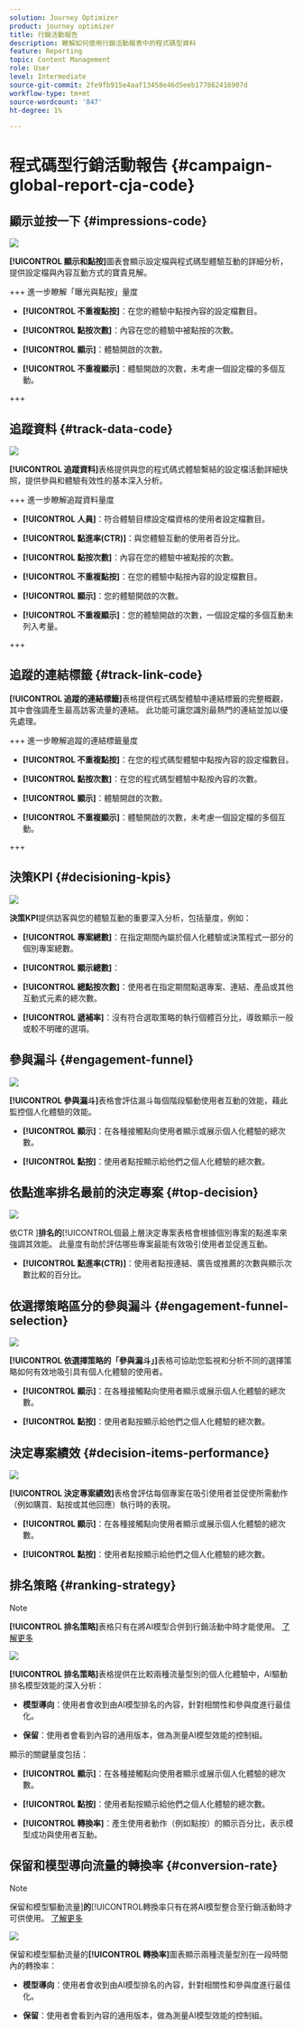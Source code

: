 ```yaml
---
solution: Journey Optimizer
product: journey optimizer
title: 行銷活動報告
description: 瞭解如何使用行銷活動報表中的程式碼型資料
feature: Reporting
topic: Content Management
role: User
level: Intermediate
source-git-commit: 2fe9fb915e4aaf13458e46d5eeb177862416907d
workflow-type: tm+mt
source-wordcount: '847'
ht-degree: 1%

---
```


# 程式碼型行銷活動報告 {#campaign-global-report-cja-code}

## 顯示並按一下 {#impressions-code}

![](assets/code-based-display-campaign.png)

**[!UICONTROL 顯示和點按]**&#x200B;圖表會顯示設定檔與程式碼型體驗互動的詳細分析，提供設定檔與內容互動方式的寶貴見解。

+++ 進一步瞭解「曝光與點按」量度

* **[!UICONTROL 不重複點按]**：在您的體驗中點按內容的設定檔數目。

* **[!UICONTROL 點按次數]**：內容在您的體驗中被點按的次數。

* **[!UICONTROL 顯示]**：體驗開啟的次數。

* **[!UICONTROL 不重複顯示]**：體驗開啟的次數，未考慮一個設定檔的多個互動。

+++

## 追蹤資料 {#track-data-code}

![](assets/code-based-tracking-data-campaign.png)

**[!UICONTROL 追蹤資料]**&#x200B;表格提供與您的程式碼式體驗繫結的設定檔活動詳細快照，提供參與和體驗有效性的基本深入分析。

+++ 進一步瞭解追蹤資料量度

* **[!UICONTROL 人員]**：符合體驗目標設定檔資格的使用者設定檔數目。

* **[!UICONTROL 點進率(CTR)]**：與您體驗互動的使用者百分比。

* **[!UICONTROL 點按次數]**：內容在您的體驗中被點按的次數。

* **[!UICONTROL 不重複點按]**：在您的體驗中點按內容的設定檔數目。

* **[!UICONTROL 顯示]**：您的體驗開啟的次數。

* **[!UICONTROL 不重複顯示]**：您的體驗開啟的次數，一個設定檔的多個互動未列入考量。

+++

## 追蹤的連結標籤 {#track-link-code}

**[!UICONTROL 追蹤的連結標籤]**&#x200B;表格提供程式碼型體驗中連結標籤的完整概觀，其中會強調產生最高訪客流量的連結。 此功能可讓您識別最熱門的連結並加以優先處理。

+++ 進一步瞭解追蹤的連結標籤量度

* **[!UICONTROL 不重複點按]**：在您的程式碼型體驗中點按內容的設定檔數目。

* **[!UICONTROL 點按次數]**：在您的程式碼型體驗中點按內容的次數。

* **[!UICONTROL 顯示]**：體驗開啟的次數。

* **[!UICONTROL 不重複顯示]**：體驗開啟的次數，未考慮一個設定檔的多個互動。

+++

## 決策KPI {#decisioning-kpis}

![](assets/cja-decisioning-kpis.png)

**決策KPI**&#x200B;提供訪客與您的體驗互動的重要深入分析，包括量度，例如：

* **[!UICONTROL 專案總數]**：在指定期間內屬於個人化體驗或決策程式一部分的個別專案總數。

* **[!UICONTROL 顯示總數]**：

* **[!UICONTROL 總點按次數]**：使用者在指定期間點選專案、連結、產品或其他互動式元素的總次數。

* **[!UICONTROL 遞補率]**：沒有符合選取策略的執行個體百分比，導致顯示一般或較不明確的選項。

## 參與漏斗 {#engagement-funnel}

![](assets/cja-engagement-funnel.png)

**[!UICONTROL 參與漏斗]**&#x200B;表格會評估漏斗每個階段驅動使用者互動的效能，藉此監控個人化體驗的效能。

* **[!UICONTROL 顯示]**：在各種接觸點向使用者顯示或展示個人化體驗的總次數。

* **[!UICONTROL 點按]**：使用者點按顯示給他們之個人化體驗的總次數。

## 依點進率排名最前的決定專案 {#top-decision}

![](assets/cja-top-decisions-ctr.png)

依CTR ]**排名的**[!UICONTROL &#x200B;個最上層決定專案表格會根據個別專案的點進率來強調其效能。 此量度有助於評估哪些專案最能有效吸引使用者並促進互動。

* **[!UICONTROL 點進率(CTR)]**：使用者點按連結、廣告或推薦的次數與顯示次數比較的百分比。

## 依選擇策略區分的參與漏斗 {#engagement-funnel-selection}

![](assets/cja-engagement-funnel-selection.png)

**[!UICONTROL 依選擇策略的「參與漏斗」]**&#x200B;表格可協助您監視和分析不同的選擇策略如何有效地吸引具有個人化體驗的使用者。

* **[!UICONTROL 顯示]**：在各種接觸點向使用者顯示或展示個人化體驗的總次數。

* **[!UICONTROL 點按]**：使用者點按顯示給他們之個人化體驗的總次數。

## 決定專案績效 {#decision-items-performance}

![](assets/cja-decisioning-item-performance.png)

**[!UICONTROL 決定專案績效]**&#x200B;表格會評估每個專案在吸引使用者並促使所需動作（例如購買、點按或其他回應）執行時的表現。

* **[!UICONTROL 顯示]**：在各種接觸點向使用者顯示或展示個人化體驗的總次數。

* **[!UICONTROL 點按]**：使用者點按顯示給他們之個人化體驗的總次數。

## 排名策略 {#ranking-strategy}

>[!NOTE]
>
>**[!UICONTROL 排名策略]**&#x200B;表格只有在將AI模型合併到行銷活動中時才能使用。 [了解更多](../experience-decisioning/ranking.md)

![](assets/cja-decision-ranking-strategy.png)

**[!UICONTROL 排名策略]**&#x200B;表格提供在比較兩種流量型別的個人化體驗中，AI驅動排名模型效能的深入分析：

* **模型導向**：使用者會收到由AI模型排名的內容，針對相關性和參與度進行最佳化。

* **保留**：使用者會看到內容的通用版本，做為測量AI模型效能的控制組。

顯示的關鍵量度包括：

* **[!UICONTROL 顯示]**：在各種接觸點向使用者顯示或展示個人化體驗的總次數。

* **[!UICONTROL 點按]**：使用者點按顯示給他們之個人化體驗的總次數。

* **[!UICONTROL 轉換率]**：產生使用者動作（例如點按）的顯示百分比，表示模型成功與使用者互動。

## 保留和模型導向流量的轉換率 {#conversion-rate}

>[!NOTE]
>
>保留和模型驅動流量&#x200B;]**的**[!UICONTROL &#x200B;轉換率只有在將AI模型整合至行銷活動時才可供使用。 [了解更多](../experience-decisioning/ranking.md)

![](assets/cja-decisioning-conversion.png)

保留和模型驅動流量的&#x200B;**[!UICONTROL 轉換率]**&#x200B;圖表顯示兩種流量型別在一段時間內的轉換率：

* **模型導向**：使用者會收到由AI模型排名的內容，針對相關性和參與度進行最佳化。

* **保留**：使用者會看到內容的通用版本，做為測量AI模型效能的控制組。
